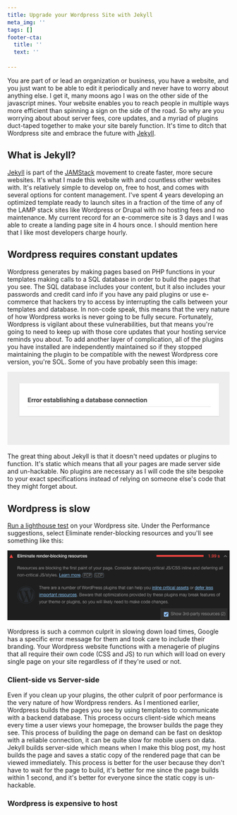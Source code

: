 ```yaml
---
title: Upgrade your Wordpress Site with Jekyll
meta_img: ''
tags: []
footer-cta:
  title: ''
  text: ''

---
```

You are part of or lead an organization or business, you have a website, and you just want to be able to edit it periodically and never have to worry about anything else. I get it, many moons ago I was on the other side of the javascript mines. Your website enables you to reach people in multiple ways more efficient than spinning a sign on the side of the road. So why are you worrying about about server fees, core updates, and a myriad of plugins duct-taped together to make your site barely function. It's time to ditch that Wordpress site and embrace the future with [Jekyll](https://jekyllrb.com/).

## What is Jekyll?

[Jekyll](https://jekyllrb.com/) is part of the [JAMStack](https://jamstack.org/) movement to create faster, more secure websites. It's what I made this website with and countless other websites with. It's relatively simple to develop on, free to host, and comes with several options for content management. I've spent 4 years developing an optimized template ready to launch sites in a fraction of the time of any of the LAMP stack sites like Wordpress or Drupal with no hosting fees and no maintenance. My current record for an e-commerce site is 3 days and I was able to create a landing page site in 4 hours once. I should mention here that I like most developers charge hourly.

## Wordpress requires constant updates

Wordpress generates by making pages based on PHP functions in your templates making calls to a SQL database in order to build the pages that you see. The SQL database includes your content, but it also includes your passwords and credit card info if you have any paid plugins or use e-commerce that hackers try to access by interrupting the calls between your templates and database. In non-code speak, this means that the very nature of how Wordpress works is never going to be fully secure. Fortunately, Wordpress is vigilant about these vulnerabilities, but that means you're going to need to keep up with those core updates that your hosting service reminds you about. To add another layer of complication, all of the plugins you have installed are independently maintained so if they stopped maintaining the plugin to be compatible with the newest Wordpress core version, you're SOL. Some of you have probably seen this image:

![Wordpress database error as a result of a plugin error](/images/wp-err.jpg)

The great thing about Jekyll is that it doesn't need updates or plugins to function. It's static which means that all your pages are made server side and un-hackable. No plugins are necessary as I will code the site bespoke to your exact specifications instead of relying on someone else's code that they might forget about.

## Wordpress is slow

[Run a lighthouse test](https://developers.google.com/web/tools/lighthouse#devtools) on your Wordpress site. Under the Performance suggestions, select Eliminate render-blocking resources and you'll see something like this: 

![render-blocking resources suggestion indicating Wordpress is the cause](/images/screen-shot-2021-12-03-at-11-12-00-am.png)

Wordpress is such a common culprit in slowing down load times, Google has a specific error message for them and took care to include their branding. Your Wordpress website functions with a menagerie of plugins that all require their own code (CSS and JS) to run which will load on every single page on your site regardless of if they're used or not. 

### Client-side vs Server-side

Even if you clean up your plugins, the other culprit of poor performance is the very nature of how Wordpress renders. As I mentioned earlier, Wordpress builds the pages you see by using templates to communicate with a backend database. This process occurs client-side which means every time a user views your homepage, the browser builds the page they see. This process of building the page on demand can be fast on desktop with a reliable connection, it can be quite slow for mobile users on data. Jekyll builds server-side which means when I make this blog post, my host builds the page and saves a static copy of the rendered page that can be viewed immediately. This process is better for the user because they don't have to wait for the page to build, it's better for me since the page builds within 1 second, and it's better for everyone since the static copy is un-hackable. 

### Wordpress is expensive to host